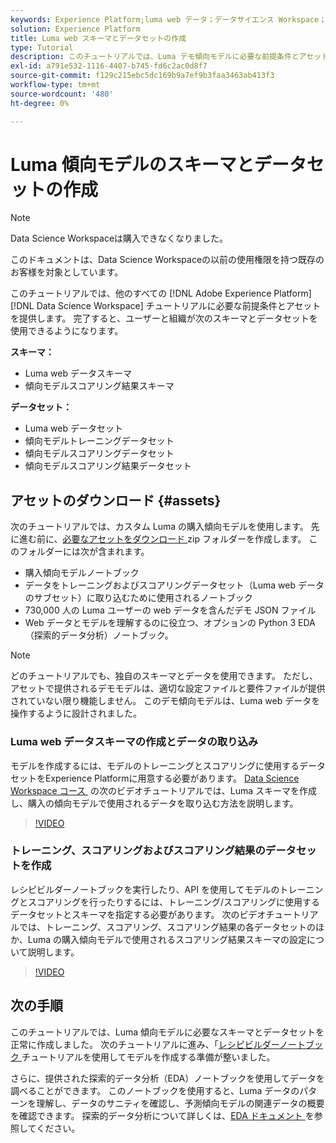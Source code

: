 ```yaml
---
keywords: Experience Platform;luma web データ；データサイエンス Workspace；人気のトピック；レシピ；デモデータ；デモ web データ；luma データ
solution: Experience Platform
title: Luma web スキーマとデータセットの作成
type: Tutorial
description: このチュートリアルでは、Luma デモ傾向モデルに必要な前提条件とアセットを提供します。
exl-id: a791e532-1116-4407-b745-fd6c2ac0d8f7
source-git-commit: f129c215ebc5dc169b9a7ef9b3faa3463ab413f3
workflow-type: tm+mt
source-wordcount: '480'
ht-degree: 0%

---
```


# Luma 傾向モデルのスキーマとデータセットの作成

>[!NOTE]
>
>Data Science Workspaceは購入できなくなりました。
>
>このドキュメントは、Data Science Workspaceの以前の使用権限を持つ既存のお客様を対象としています。

このチュートリアルでは、他のすべての [!DNL Adobe Experience Platform] [!DNL Data Science Workspace] チュートリアルに必要な前提条件とアセットを提供します。 完了すると、ユーザーと組織が次のスキーマとデータセットを使用できるようになります。

**スキーマ：**

- Luma web データスキーマ
- 傾向モデルスコアリング結果スキーマ

**データセット：**

- Luma web データセット
- 傾向モデルトレーニングデータセット
- 傾向モデルスコアリングデータセット
- 傾向モデルスコアリング結果データセット

## アセットのダウンロード {#assets}

次のチュートリアルでは、カスタム Luma の購入傾向モデルを使用します。 先に進む前に、[&#x200B; 必要なアセットをダウンロード &#x200B;](https://experienceleague.adobe.com/docs/platform-learn/assets/DSW-course-sample-assets.zip)zip フォルダーを作成します。 このフォルダーには次が含まれます。

- 購入傾向モデルノートブック
- データをトレーニングおよびスコアリングデータセット（Luma web データのサブセット）に取り込むために使用されるノートブック
- 730,000 人の Luma ユーザーの web データを含んだデモ JSON ファイル
- Web データとモデルを理解するのに役立つ、オプションの Python 3 EDA （探索的データ分析）ノートブック。

>[!NOTE]
>
> どのチュートリアルでも、独自のスキーマとデータを使用できます。 ただし、アセットで提供されるデモモデルは、適切な設定ファイルと要件ファイルが提供されていない限り機能しません。 このデモ傾向モデルは、Luma web データを操作するように設計されました。

### Luma web データスキーマの作成とデータの取り込み

モデルを作成するには、モデルのトレーニングとスコアリングに使用するデータセットをExperience Platformに用意する必要があります。 [Data Science Workspace コース &#x200B;](https://experienceleague.adobe.com/?lang=ja&recommended=ExperiencePlatform-U-1-2021.1.dsw&lang=ja) の次のビデオチュートリアルでは、Luma スキーマを作成し、購入の傾向モデルで使用されるデータを取り込む方法を説明します。

>[!VIDEO](https://video.tv.adobe.com/v/3447155?captions=jpn)

### トレーニング、スコアリングおよびスコアリング結果のデータセットを作成

レシピビルダーノートブックを実行したり、API を使用してモデルのトレーニングとスコアリングを行ったりするには、トレーニング/スコアリングに使用するデータセットとスキーマを指定する必要があります。 次のビデオチュートリアルでは、トレーニング、スコアリング、スコアリング結果の各データセットのほか、Luma の購入傾向モデルで使用されるスコアリング結果スキーマの設定について説明します。

>[!VIDEO](https://video.tv.adobe.com/v/3447422?captions=jpn)

## 次の手順

このチュートリアルでは、Luma 傾向モデルに必要なスキーマとデータセットを正常に作成しました。 次のチュートリアルに進み、「[&#x200B; レシピビルダーノートブック &#x200B;](../jupyterlab/create-a-model.md) チュートリアルを使用してモデルを作成する準備が整いました。

さらに、提供された探索的データ分析（EDA）ノートブックを使用してデータを調べることができます。 このノートブックを使用すると、Luma データのパターンを理解し、データのサニティを確認し、予測傾向モデルの関連データの概要を確認できます。 探索的データ分析について詳しくは、[EDA ドキュメント &#x200B;](../jupyterlab/eda-notebook.md) を参照してください。
